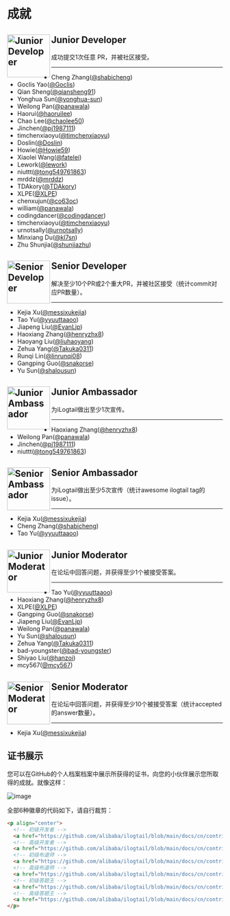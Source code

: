 # 成就

## <img alt="Junior Developer" width="100" height="100" src="https://ilogtail-community-edition.oss-cn-shanghai.aliyuncs.com/images/contributing/achievement/Jr.Dev.png?x-oss-process=image/resize,h_100" align="left" style="vertical-align: middle;"/> <span style="vertical-align: middle;">Junior Developer</span>

成功提交1次任意 PR，并被社区接受。

---

- Cheng Zhang([@shabicheng](https://github.com/shabicheng))
- Goclis Yao([@Goclis](https://github.com/Goclis))
- Qian Sheng([@qiansheng91](https://github.com/qiansheng91))
- Yonghua Sun([@yonghua-sun](https://github.com/yonghua-sun))
- Weilong Pan([@panawala](https://github.com/panawala))
- Haorui([@haoruilee](https://github.com/haoruilee))
- Chao Lee([@chaolee50](https://github.com/chaolee50))
- Jinchen([@pj1987111](https://github.com/pj1987111))
- timchenxiaoyu([@timchenxiaoyu](https://github.com/timchenxiaoyu))
- Doslin([@Doslin](https://github.com/Doslin))
- Howie([@Howie59](https://github.com/Howie59))
- Xiaolei Wang([@fatelei](https://github.com/fatelei))
- Lework([@lework](https://github.com/lework))
- niuttt([@tong549761863](https://github.com/tong549761863))
- mrddz([@mrddz](https://github.com/mrddz))
- TDAkory([@TDAkory](https://github.com/TDAkory))
- XLPE([@XLPE](https://github.com/XLPE))
- chenxujun([@co63oc](https://github.com/co63oc))
- william([@panawala](https://github.com/panawala))
- codingdancer([@codingdancer](https://github.com/codingdancer))
- timchenxiaoyu([@timchenxiaoyu](https://github.com/timchenxiaoyu))
- urnotsally([@urnotsally](https://github.com/urnotsally))
- Minxiang Du([@kl7sn](https://github.com/kl7sn))
- Zhu Shunjia([@shunjiazhu](https://github.com/shunjiazhu))

## <img alt="Senior Developer" width="100" height="100" src="https://ilogtail-community-edition.oss-cn-shanghai.aliyuncs.com/images/contributing/achievement/Sr.Dev.png?x-oss-process=image/resize,h_100" align="left" style="vertical-align: middle;"/> <span style="vertical-align: middle;">Senior Developer</span>

解决至少10个PR或2个重大PR，并被社区接受（统计commit对应PR数量）。

---

- Kejia Xu([@messixukejia](https://github.com/messixukejia))
- Tao Yu([@yyuuttaaoo](https://github.com/yyuuttaaoo))
- Jiapeng Liu([@EvanLjp](https://github.com/EvanLjp))
- Haoxiang Zhang([@henryzhx8](https://github.com/henryzhx8))
- Haoyang Liu([@liuhaoyang](https://github.com/liuhaoyang))
- Zehua Yang([@Takuka0311](https://github.com/Takuka0311))
- Runqi Lin([@linrunqi08](https://github.com/linrunqi08))
- Gangping Guo([@snakorse](https://github.com/snakorse))
- Yu Sun([@shalousun](https://github.com/shalousun))

## <img alt="Junior Ambassador" width="100" height="100" src="https://ilogtail-community-edition.oss-cn-shanghai.aliyuncs.com/images/contributing/achievement/Jr.Amb.png?x-oss-process=image/resize,h_100" align="left" style="vertical-align: middle;"/> <span style="vertical-align: middle;">Junior Ambassador</span>

为iLogtail做出至少1次宣传。

---

- Haoxiang Zhang([@henryzhx8](https://github.com/henryzhx8))
- Weilong Pan([@panawala](https://github.com/panawala))
- Jinchen([@pj1987111](https://github.com/pj1987111))
- niuttt([@tong549761863](https://github.com/tong549761863))

## <img alt="Senior Ambassador" width="100" height="100" src="https://ilogtail-community-edition.oss-cn-shanghai.aliyuncs.com/images/contributing/achievement/Sr.Amb.png?x-oss-process=image/resize,h_100" align="left" style="vertical-align: middle;"/> <span style="vertical-align: middle;">Senior Ambassador</span>

为iLogtail做出至少5次宣传（统计awesome ilogtail tag的issue）。

---

- Kejia Xu([@messixukejia](https://github.com/messixukejia))
- Cheng Zhang([@shabicheng](https://github.com/shabicheng))
- Tao Yu([@yyuuttaaoo](https://github.com/yyuuttaaoo))

## <img alt="Junior Moderator" width="100" height="100" src="https://ilogtail-community-edition.oss-cn-shanghai.aliyuncs.com/images/contributing/achievement/Jr.Mod.png?x-oss-process=image/resize,h_100" align="left" style="vertical-align: middle;"/> <span style="vertical-align: middle;">Junior Moderator</span>

在论坛中回答问题，并获得至少1个被接受答案。

---

- Tao Yu([@yyuuttaaoo](https://github.com/yyuuttaaoo))
- Haoxiang Zhang([@henryzhx8](https://github.com/henryzhx8))
- XLPE([@XLPE](https://github.com/XLPE))
- Gangping Guo([@snakorse](https://github.com/snakorse))
- Jiapeng Liu([@EvanLjp](https://github.com/EvanLjp))
- Weilong Pan([@panawala](https://github.com/panawala))
- Yu Sun([@shalousun](https://github.com/shalousun))
- Zehua Yang([@Takuka0311](https://github.com/Takuka0311))
- bad-youngster([@bad-youngster](https://github.com/bad-youngster))
- Shiyao Liu([@hanzoi](https://github.com/hanzoi))
- mcy567([@mcy567](https://github.com/mcy567))

## <img alt="Senior Moderator" width="100" height="100" src="https://ilogtail-community-edition.oss-cn-shanghai.aliyuncs.com/images/contributing/achievement/Sr.Mod.png?x-oss-process=image/resize,h_100" align="left" style="vertical-align: middle;"/> <span style="vertical-align: middle;">Senior Moderator</span>

在论坛中回答问题，并获得至少10个被接受答案（统计accepted的answer数量）。

---

- Kejia Xu([@messixukejia](https://github.com/messixukejia))

## 证书展示

您可以在GitHub的个人档案档案中展示所获得的证书，向您的小伙伴展示您所取得的成就。就像这样：

![image](https://user-images.githubusercontent.com/1827594/186176496-6f434cea-a78a-4117-9476-4c882b90185a.png)

全部6种徽章的代码如下，请自行裁剪：

```html
<p align="center">
  <!-- 初级开发者 -->
  <a href="https://github.com/alibaba/ilogtail/blob/main/docs/cn/contributing/achievement.md#junior-developer"><img alt="Junior Developer" width="200" height="200" src="https://ilogtail-community-edition.oss-cn-shanghai.aliyuncs.com/images/contributing/achievement/Jr.Dev.png" /></a>
  <!-- 高级开发者 -->
  <a href="https://github.com/alibaba/ilogtail/blob/main/docs/cn/contributing/achievement.md#senior-developer"><img alt="Senior Developer" width="200" height="200" src="https://ilogtail-community-edition.oss-cn-shanghai.aliyuncs.com/images/contributing/achievement/Sr.Dev.png" /></a>
  <!-- 初级布道师 -->
  <a href="https://github.com/alibaba/ilogtail/blob/main/docs/cn/contributing/achievement.md#junior-ambassador"><img alt="Junior Ambassador" width="200" height="200" src="https://ilogtail-community-edition.oss-cn-shanghai.aliyuncs.com/images/contributing/achievement/Jr.Amb.png" /></a>
  <!-- 高级布道师 -->
  <a href="https://github.com/alibaba/ilogtail/blob/main/docs/cn/contributing/achievement.md#senior-ambassador"><img alt="Senior Ambassador" width="200" height="200" src="https://ilogtail-community-edition.oss-cn-shanghai.aliyuncs.com/images/contributing/achievement/Sr.Amb.png" /></a>
  <!-- 初级答题王 -->
  <a href="https://github.com/alibaba/ilogtail/blob/main/docs/cn/contributing/achievement.md#junior-moderator"><img alt="Junior Moderator" width="200" height="200" src="https://ilogtail-community-edition.oss-cn-shanghai.aliyuncs.com/images/contributing/achievement/Jr.Mod.png" /></a>
  <!-- 高级答题王 -->
  <a href="https://github.com/alibaba/ilogtail/blob/main/docs/cn/contributing/achievement.md#senior-moderator"><img alt="Senior Moderator" width="200" height="200" src="https://ilogtail-community-edition.oss-cn-shanghai.aliyuncs.com/images/contributing/achievement/Sr.Mod.png" /></a>
</p>
```
